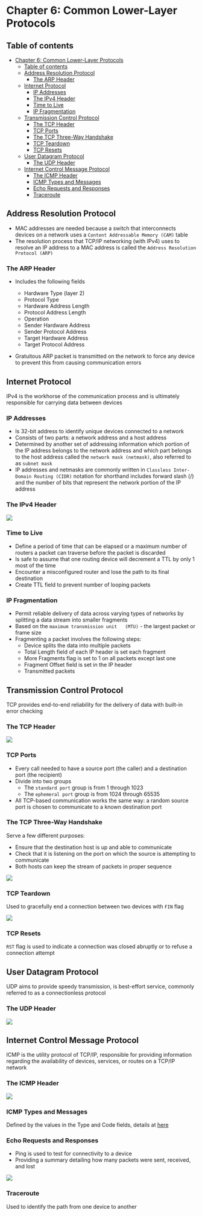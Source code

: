 # Chapter 6: Common Lower-Layer Protocols

## Table of contents

- [Chapter 6: Common Lower-Layer Protocols](#chapter-6-common-lower-layer-protocols)
  - [Table of contents](#table-of-contents)
  - [Address Resolution Protocol](#address-resolution-protocol)
    - [The ARP Header](#the-arp-header)
  - [Internet Protocol](#internet-protocol)
    - [IP Addresses](#ip-addresses)
    - [The IPv4 Header](#the-ipv4-header)
    - [Time to Live](#time-to-live)
    - [IP Fragmentation](#ip-fragmentation)
  - [Transmission Control Protocol](#transmission-control-protocol)
    - [The TCP Header](#the-tcp-header)
    - [TCP Ports](#tcp-ports)
    - [The TCP Three-Way Handshake](#the-tcp-three-way-handshake)
    - [TCP Teardown](#tcp-teardown)
    - [TCP Resets](#tcp-resets)
  - [User Datagram Protocol](#user-datagram-protocol)
    - [The UDP Header](#the-udp-header)
  - [Internet Control Message Protocol](#internet-control-message-protocol)
    - [The ICMP Header](#the-icmp-header)
    - [ICMP Types and Messages](#icmp-types-and-messages)
    - [Echo Requests and Responses](#echo-requests-and-responses)
    - [Traceroute](#traceroute)

## Address Resolution Protocol

- MAC addresses are needed because a switch that interconnects devices on a network uses a `Content Addressable Memory (CAM)` table
- The resolution process that TCP/IP networking (with IPv4) uses to resolve an IP address to a MAC address is called the `Address Resolution Protocol (ARP)`

### The ARP Header

- Includes the following fields
  - Hardware Type (layer 2)
  - Protocol Type
  - Hardware Address Length
  - Protocol Address Length
  - Operation
  - Sender Hardware Address
  - Sender Protocol Address
  - Target Hardware Address
  - Target Protocol Address

- Gratuitous ARP packet is transmitted on the network to force any device to prevent this from causing communication errors

## Internet Protocol

IPv4 is the workhorse of the communication 
process and is ultimately responsible for carrying data between devices

### IP Addresses

- Is 32-bit address to identify unique devices connected to a network
- Consists of two parts: a network address and a host address
- Determined by another set of addressing information which portion of the IP address belongs to the network address and which part belongs to the host address called the `network mask (netmask)`, also referred to as `subnet mask`
- IP addresses and netmasks are commonly written in `Classless Inter-Domain Routing (CIDR)` notation for shorthand includes forward slash (/) and the number of bits that represent the network portion of the IP address

### The IPv4 Header

![](https://i.ibb.co/QvyD1T8/Screenshot-2023-03-20-154330.png)

### Time to Live

- Define a period of time that can be elapsed or a maximum number of routers a packet can traverse before the packet is discarded
- Is safe to assume that one routing device 
will decrement a TTL by only 1 most of the time
- Encounter a misconfigured router and lose the path to its final destination
- Create TTL field to prevent number of looping packets

### IP Fragmentation

- Permit reliable delivery of data across varying types of networks by splitting a data stream into smaller fragments
- Based on the `maximum transmission unit   (MTU)` - the largest packet or frame size
- Fragmenting a packet involves the following steps:
  - Device splits the data into multiple packets
  - Total Length field of each IP header is set each fragment
  - More Fragments flag is set to 1 on all packets except last one
  - Fragment Offset field is set in the IP header
  - Transmitted packets

## Transmission Control Protocol

TCP provides end-to-end reliability for the delivery of data with built-in error checking

### The TCP Header

![](https://i.ibb.co/mbxz4ty/Screenshot-2023-03-20-160157.png)

### TCP Ports

- Every call needed to have a source port (the caller) and a 
destination port (the recipient)
- Divide into two groups
  - The `standard port` group is from 1 through 1023
  - The `ephemeral port` group is from 1024 through 65535
- All TCP-based communication works the same way: a random source port is chosen to communicate to a known destination port

### The TCP Three-Way Handshake

Serve a few different purposes:
- Ensure that the destination host is up 
and able to communicate
- Check that it is listening on the port on which the source is attempting to communicate
- Both hosts can keep the stream of packets in proper sequence

![](https://i.ibb.co/jhX2rvx/Screenshot-2023-03-20-163242.png)

### TCP Teardown

Used to gracefully end a connection between two devices with `FIN` flag

![](https://i.ibb.co/31VyDWD/Screenshot-2023-03-20-163830.png)

### TCP Resets

`RST` flag is used to indicate a connection was closed abruptly or to refuse a connection attempt

## User Datagram Protocol

UDP aims to provide speedy transmission, is best-effort service, commonly referred to as a connectionless protocol

### The UDP Header

![](https://i.ibb.co/68ZBfHT/Screenshot-2023-03-20-164413.png)

## Internet Control Message Protocol

ICMP is the utility protocol of TCP/IP, 
responsible for providing information regarding the availability of devices, 
services, or routes on a TCP/IP network

### The ICMP Header

![](https://i.ibb.co/ThScWRF/Screenshot-2023-03-20-164942.png)

### ICMP Types and Messages

Defined by the values in the Type and Code fields, details at [here](http://www.iana.org/assignments/icmp-parameters)

### Echo Requests and Responses

- Ping is used to test for connectivity to a device
- Providing a summary detailing how many packets were sent, received, and lost

![](https://i.ibb.co/4mS0T1Z/Screenshot-2023-03-20-165455.png)

### Traceroute

Used to identify the path from one device to another